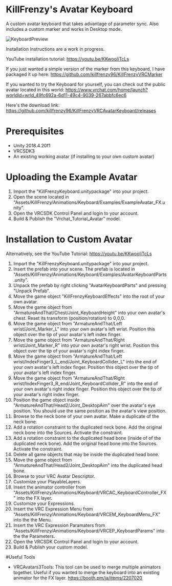 # KillFrenzy's Avatar Keyboard
A custom avatar keyboard that takes advantage of parameter sync. Also includes a custom marker and works in Desktop mode.

![KeyboardPreview](/Images/KillFrenzyKeyboardNiceToMeetYou.gif)

Installation Instructions are a work in progress.

YouTube installation tutorial: https://youtu.be/KKwooIiTcLs

If you just wanted a simple version of the marker from this keyboard, I have packaged it up here: https://github.com/killfrenzy96/KillFrenzyVRCMarker

If you wanted to try the Keyboard for yourself, you can check out the public avatar located in this world: https://www.vrchat.com/home/launch?worldId=wrld_49fc692a-6d11-49c4-9039-267abbfc6ec6

Here's the download link: https://github.com/killfrenzy96/KillFrenzyVRCAvatarKeyboard/releases

# Prerequisites
- Unity 2018.4.20f1
- VRCSDK3
- An existing working avatar (if installing to your own custom avatar)

# Uploading the Example Avatar
1. Import the "KillFrenzyKeyboard.unitypackage" into your project.
2. Open the scene located in "Assets/KillFrenzy/Animations/Keyboard/Examples/ExampleAvatar_FX.unity".
3. Open the VRCSDK Control Panel and login to your account.
4. Build & Publish the "Vrchat_Tutorial_Avatar" model.

# Installation to Custom Avatar
Alternatively, see the YouTube Tutorial: https://youtu.be/KKwooIiTcLs

1. Import the "KillFrenzyKeyboard.unitypackage" into your project.
2. Insert the prefab into your scene. The prefab is located in "Assets/KillFrenzy/Animations/Keyboard/Examples/AvatarKeyboardParts.unity".
3. Unpack the prefab by right clicking "AvatarKeyboardParts" and pressing "Unpack Prefab".
4. Move the game object "KillFrenzyKeyboardEffects" into the root of your own avatar.
5. Move the game object from "ArmatureAndThat/Chest/Joint_KeyboardHeight" into your own avatar's chest. Reset its transform (position/rotation) to 0,0,0.
6. Move the game object from "ArmatureAndThat/Left wrist/Joint_Marker_L" into your own avatar's left wrist. Position this object over the tip of your avatar's left index finger.
7. Move the game object from "ArmatureAndThat/Right wrist/Joint_Marker_R" into your own avatar's right wrist. Position this object over the tip of your avatar's right index finger.
8. Move the game object from "ArmatureAndThat/Left wrist/IndexFinger3_L_end/Joint_KeyboardCollider_L" into the end of your own avatar's left index finger. Position this object over the tip of your avatar's left index finger.
9. Move the game object from "ArmatureAndThat/Right wrist/IndexFinger3_R_end/Joint_KeyboardCollider_R" into the end of your own avatar's right index finger. Position this object over the tip of your avatar's right index finger.
10. Position the game object inside "ArmatureAndThat/Head2/Joint_DesktopAim" over the avatar's eye position. You should use the same position as the avatar's view position.
11. Browse to the neck bone of your own avatar. Make a duplicate of the neck bone.
12. Add a rotation constraint to the duplicated neck bone. Add the original neck bone into the Sources. Activate the constraint.
13. Add a rotation constraint to the duplicated head bone (inside of of the duplicated neck bone). Add the original head bone into the Sources. Activate the constraint.
14. Delete all game objects that may be inside the duplicated head bone.
15. Move the game object from "ArmatureAndThat/Head2/Joint_DesktopAim" into the duplicated head bone.
16. Browse to your VRC Avatar Descriptor.
17. Customize your PlayableLayers.
18. Insert the animator controller from "Assets/KillFrenzy/Animations/Keyboard/VRCAC_KeyboardController_FX" into the FX layer.
19. Customize your Expressions.
20. Insert the VRC Expression Menu from "Assets/KillFrenzy/Animations/Keyboard/VRCEM_KeyboardMenu_FX" into the the Menu.
21. Insert the VRC Expression Paramaters from "Assets/KillFrenzy/Animations/Keyboard/VRCEP_KeyboardParams" into the the Parameters.
22. Open the VRCSDK Control Panel and login to your account.
23. Build & Publish your custom model.

#Useful Tools
- VRCAvatars3Tools: This tool can be used to merge multiple animators together. Useful if you wanted to merge the keyboard into an existing animator for the FX layer.
https://booth.pm/ja/items/2207020
